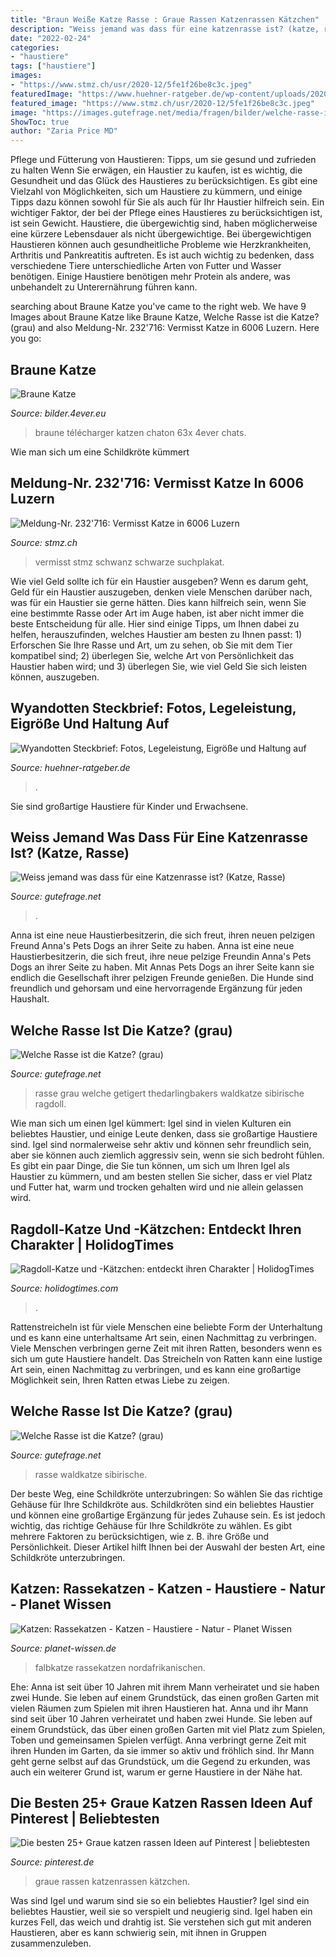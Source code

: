```yaml
---
title: "Braun Weiße Katze Rasse : Graue Rassen Katzenrassen Kätzchen"
description: "Weiss jemand was dass für eine katzenrasse ist? (katze, rasse)"
date: "2022-02-24"
categories:
- "haustiere"
tags: ["haustiere"]
images:
- "https://www.stmz.ch/usr/2020-12/5fe1f26be8c3c.jpeg"
featuredImage: "https://www.huehner-ratgeber.de/wp-content/uploads/2020/09/wyandotten-farben.jpg"
featured_image: "https://www.stmz.ch/usr/2020-12/5fe1f26be8c3c.jpeg"
image: "https://images.gutefrage.net/media/fragen/bilder/welche-rasse-ist-die-katze/0_big.jpg?v=1446025303000"
ShowToc: true
author: "Zaria Price MD"
---
```



Pflege und Fütterung von Haustieren: Tipps, um sie gesund und zufrieden zu halten
Wenn Sie erwägen, ein Haustier zu kaufen, ist es wichtig, die Gesundheit und das Glück des Haustieres zu berücksichtigen. Es gibt eine Vielzahl von Möglichkeiten, sich um Haustiere zu kümmern, und einige Tipps dazu können sowohl für Sie als auch für Ihr Haustier hilfreich sein. Ein wichtiger Faktor, der bei der Pflege eines Haustieres zu berücksichtigen ist, ist sein Gewicht. Haustiere, die übergewichtig sind, haben möglicherweise eine kürzere Lebensdauer als nicht übergewichtige. Bei übergewichtigen Haustieren können auch gesundheitliche Probleme wie Herzkrankheiten, Arthritis und Pankreatitis auftreten. Es ist auch wichtig zu bedenken, dass verschiedene Tiere unterschiedliche Arten von Futter und Wasser benötigen. Einige Haustiere benötigen mehr Protein als andere, was unbehandelt zu Unterernährung führen kann.

	

		
searching about Braune Katze you've came to the right web. We have 9 Images about Braune Katze like Braune Katze, Welche Rasse ist die Katze? (grau) and also Meldung-Nr. 232&#039;716: Vermisst Katze in 6006 Luzern. Here you go:
		
    
## Braune Katze

<img loading=lazy src="http://bilder.4ever.eu/data/download/tiere/katzen/braune-katze,-katzchen,-gras-204171.jpg" onerror="this.onerror=null;this.src='https://tse3.mm.bing.net/th?id=OIP.6SwnWIL3LN-Y1yqbO6xIGwHaEa&amp;pid=15.1';" alt="Braune Katze">

_Source: bilder.4ever.eu_

>braune télécharger katzen chaton 63x 4ever chats. 

	

Wie man sich um eine Schildkröte kümmert

    
## Meldung-Nr. 232&#039;716: Vermisst Katze In 6006 Luzern

<img loading=lazy src="https://www.stmz.ch/usr/2020-12/5fe1f26be8c3c.jpeg" onerror="this.onerror=null;this.src='https://tse3.mm.bing.net/th?id=OIP.LTLorXpyuNiD96VK1AvdMQAAAA&amp;pid=15.1';" alt="Meldung-Nr. 232&#039;716: Vermisst Katze in 6006 Luzern">

_Source: stmz.ch_

>vermisst stmz schwanz schwarze suchplakat. 

	

Wie viel Geld sollte ich für ein Haustier ausgeben?
Wenn es darum geht, Geld für ein Haustier auszugeben, denken viele Menschen darüber nach, was für ein Haustier sie gerne hätten. Dies kann hilfreich sein, wenn Sie eine bestimmte Rasse oder Art im Auge haben, ist aber nicht immer die beste Entscheidung für alle. Hier sind einige Tipps, um Ihnen dabei zu helfen, herauszufinden, welches Haustier am besten zu Ihnen passt: 1) Erforschen Sie Ihre Rasse und Art, um zu sehen, ob Sie mit dem Tier kompatibel sind; 2) überlegen Sie, welche Art von Persönlichkeit das Haustier haben wird; und 3) überlegen Sie, wie viel Geld Sie sich leisten können, auszugeben.

    
## Wyandotten Steckbrief: Fotos, Legeleistung, Eigröße Und Haltung Auf

<img loading=lazy src="https://www.huehner-ratgeber.de/wp-content/uploads/2020/09/wyandotten-farben.jpg" onerror="this.onerror=null;this.src='https://tse2.mm.bing.net/th?id=OIP.qJIb1WVtCA8Y5rg3jW2chgHaE7&amp;pid=15.1';" alt="Wyandotten Steckbrief: Fotos, Legeleistung, Eigröße und Haltung auf">

_Source: huehner-ratgeber.de_

>. 

	

Sie sind großartige Haustiere für Kinder und Erwachsene.

    
## Weiss Jemand Was Dass Für Eine Katzenrasse Ist? (Katze, Rasse)

<img loading=lazy src="https://images.gutefrage.net/media/fragen/bilder/weiss-jemand-was-dass-fuer-eine-katzenrasse-ist/1_big.jpg?v=1423676261000" onerror="this.onerror=null;this.src='https://tse2.mm.bing.net/th?id=OIP.ObMGNn7r_lRESEE7zq752AAAAA&amp;pid=15.1';" alt="Weiss jemand was dass für eine Katzenrasse ist? (Katze, Rasse)">

_Source: gutefrage.net_

>. 

	

Anna ist eine neue Haustierbesitzerin, die sich freut, ihren neuen pelzigen Freund Anna's Pets Dogs an ihrer Seite zu haben.
Anna ist eine neue Haustierbesitzerin, die sich freut, ihre neue pelzige Freundin Anna's Pets Dogs an ihrer Seite zu haben. Mit Annas Pets Dogs an ihrer Seite kann sie endlich die Gesellschaft ihrer pelzigen Freunde genießen. Die Hunde sind freundlich und gehorsam und eine hervorragende Ergänzung für jeden Haushalt.

    
## Welche Rasse Ist Die Katze? (grau)

<img loading=lazy src="https://images.gutefrage.net/media/fragen/bilder/welche-rasse-ist-die-katze/0_original.jpg?v=1446025303000" onerror="this.onerror=null;this.src='https://tse3.mm.bing.net/th?id=OIP.UKIAiDvbOmblqmHwoEcZRAHaIr&amp;pid=15.1';" alt="Welche Rasse ist die Katze? (grau)">

_Source: gutefrage.net_

>rasse grau welche getigert thedarlingbakers waldkatze sibirische ragdoll. 

	

Wie man sich um einen Igel kümmert:
Igel sind in vielen Kulturen ein beliebtes Haustier, und einige Leute denken, dass sie großartige Haustiere sind. Igel sind normalerweise sehr aktiv und können sehr freundlich sein, aber sie können auch ziemlich aggressiv sein, wenn sie sich bedroht fühlen. Es gibt ein paar Dinge, die Sie tun können, um sich um Ihren Igel als Haustier zu kümmern, und am besten stellen Sie sicher, dass er viel Platz und Futter hat, warm und trocken gehalten wird und nie allein gelassen wird.

    
## Ragdoll-Katze Und -Kätzchen: Entdeckt Ihren Charakter | HolidogTimes

<img loading=lazy src="http://www.holidogtimes.com/de/wp-content/uploads/sites/4/2018/04/ragdoll-fiche-race-chat.png" onerror="this.onerror=null;this.src='https://tse1.mm.bing.net/th?id=OIP.c_sV-Dsd1px50lKFIwk4GwHaDw&amp;pid=15.1';" alt="Ragdoll-Katze und -Kätzchen: entdeckt ihren Charakter | HolidogTimes">

_Source: holidogtimes.com_

>. 

	

Rattenstreicheln ist für viele Menschen eine beliebte Form der Unterhaltung und es kann eine unterhaltsame Art sein, einen Nachmittag zu verbringen.
Viele Menschen verbringen gerne Zeit mit ihren Ratten, besonders wenn es sich um gute Haustiere handelt. Das Streicheln von Ratten kann eine lustige Art sein, einen Nachmittag zu verbringen, und es kann eine großartige Möglichkeit sein, Ihren Ratten etwas Liebe zu zeigen.

    
## Welche Rasse Ist Die Katze? (grau)

<img loading=lazy src="https://images.gutefrage.net/media/fragen/bilder/welche-rasse-ist-die-katze/0_big.jpg?v=1446025303000" onerror="this.onerror=null;this.src='https://tse4.mm.bing.net/th?id=OIP.d__nPAuoCNrfqPZds7tL9wAAAA&amp;pid=15.1';" alt="Welche Rasse ist die Katze? (grau)">

_Source: gutefrage.net_

>rasse waldkatze sibirische. 

	

Der beste Weg, eine Schildkröte unterzubringen: So wählen Sie das richtige Gehäuse für Ihre Schildkröte aus.
Schildkröten sind ein beliebtes Haustier und können eine großartige Ergänzung für jedes Zuhause sein. Es ist jedoch wichtig, das richtige Gehäuse für Ihre Schildkröte zu wählen. Es gibt mehrere Faktoren zu berücksichtigen, wie z. B. ihre Größe und Persönlichkeit. Dieser Artikel hilft Ihnen bei der Auswahl der besten Art, eine Schildkröte unterzubringen.

    
## Katzen: Rassekatzen - Katzen - Haustiere - Natur - Planet Wissen

<img loading=lazy src="https://www.planet-wissen.de/natur/haustiere/katzen/katze-falbkatze-100~_v-gseagaleriexl.jpg" onerror="this.onerror=null;this.src='https://tse4.mm.bing.net/th?id=OIP.L3tJykest3d4BNX2nFwyWAHaEK&amp;pid=15.1';" alt="Katzen: Rassekatzen - Katzen - Haustiere - Natur - Planet Wissen">

_Source: planet-wissen.de_

>falbkatze rassekatzen nordafrikanischen. 

	

Ehe: Anna ist seit über 10 Jahren mit ihrem Mann verheiratet und sie haben zwei Hunde. Sie leben auf einem Grundstück, das einen großen Garten mit vielen Räumen zum Spielen mit ihren Haustieren hat.
Anna und ihr Mann sind seit über 10 Jahren verheiratet und haben zwei Hunde. Sie leben auf einem Grundstück, das über einen großen Garten mit viel Platz zum Spielen, Toben und gemeinsamen Spielen verfügt. Anna verbringt gerne Zeit mit ihren Hunden im Garten, da sie immer so aktiv und fröhlich sind. Ihr Mann geht gerne selbst auf das Grundstück, um die Gegend zu erkunden, was auch ein weiterer Grund ist, warum er gerne Haustiere in der Nähe hat.

    
## Die Besten 25+ Graue Katzen Rassen Ideen Auf Pinterest | Beliebtesten

<img loading=lazy src="https://i.pinimg.com/736x/8c/04/41/8c0441c42c17606a759da72b849fc4e1--adorable-kittens-cute-cats.jpg" onerror="this.onerror=null;this.src='https://tse2.mm.bing.net/th?id=OIP.GLO1n13M2S0iVOLiDulsawAAAA&amp;pid=15.1';" alt="Die besten 25+ Graue katzen rassen Ideen auf Pinterest | beliebtesten">

_Source: pinterest.de_

>graue rassen katzenrassen kätzchen. 

	

Was sind Igel und warum sind sie so ein beliebtes Haustier?
Igel sind ein beliebtes Haustier, weil sie so verspielt und neugierig sind. Igel haben ein kurzes Fell, das weich und drahtig ist. Sie verstehen sich gut mit anderen Haustieren, aber es kann schwierig sein, mit ihnen in Gruppen zusammenzuleben.

